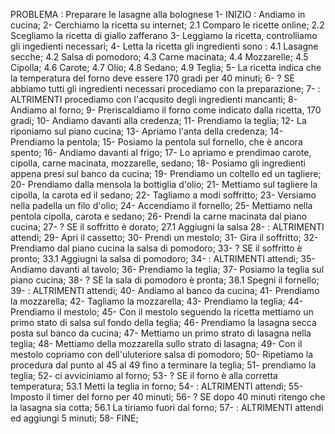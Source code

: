 PROBLEMA : Preparare le lasagne alla bolognese
1- INIZIO : Andiamo in cucina;
2- Cerchiamo la ricetta su internet;
    2.1 Comparo le ricette online;
    2.2 Scegliamo la ricetta di giallo zafferano
3- Leggiamo la ricetta, controlliamo gli ingedienti necessari;
4- Letta la ricetta gli ingredienti sono :
    4.1 Lasagne secche;
    4.2 Salsa di pomodoro;
    4.3 Carne macinata;
    4.4 Mozzarelle;
    4.5 Cipolla;
    4.6 Carote;
    4.7 Olio;
    4.8 Sedano;
    4.9 Teglia;
5- La ricetta indica che la temperatura del forno deve essere 170 gradi per 40 minuti;
6- ? SE abbiamo tutti gli ingredienti necessari procediamo con la preparazione;
7- : ALTRIMENTI procediamo con l'acqusito degli ingredienti mancanti;
8-  Andiamo al forno;
9- Preriscaldiamo il forno come indicato dalla ricetta, 170 gradi;
10- Andiamo davanti alla credenza;
11- Prendiamo la teglia;
12- La riponiamo sul piano cucina;
13- Apriamo l'anta della credenza;
14- Prendiamo la pentola;
15- Posiamo la pentola sul fornello, che è ancora spento;
16- Andiamo davanti al frigo;
17- Lo apriamo e prendimao carote, cipolla, carne macinata, mozzarelle, sedano;
18- Posiamo gli ingredienti appena presi sul banco da cucina;
19- Prendiamo un coltello ed un tagliere;
20- Prendiamo dalla mensola la bottiglia d'olio;
21- Mettiamo sul tagliere la cipolla, la carota ed il sedano;
22- Tagliamo a modi soffritto;
23- Versiamo nella padella un filo d'olio;
24- Accendiamo il fornello;
25- Mettiamo nella pentola cipolla, carota e sedano;
26- Prendi la carne macinata dal piano cucina;
27- ? SE il soffritto è dorato;
    27.1 Aggiugni la salsa
28- : ALTRIMENTI attendi;
29- Apri il cassetto;
30- Prendi un mestolo;
31- Gira il soffritto;
32- Prendiamo dal piano cucina la salsa di pomodoro;
33- ? SE il soffritto è pronto;
    33.1 Aggiugni la salsa di pomodoro;
34- : ALTRIMENTI attendi;
35- Andiamo davanti al tavolo;
36- Prendiamo la teglia;
37- Posiamo la teglia sul piano cucina;
38- ? SE la sala di pomodoro è pronta;
    38.1 Spegni il fornello;
39- : ALTRIMENTI attendi;
40- Andiamo al banco da cucina;
41- Prendiamo la mozzarella;
42- Tagliamo la mozzarella;
43- Prendiamo la teglia;
44- Prendiamo il mestolo;
45- Con il mestolo seguendo la ricetta mettiamo un primo stato di salsa sul fondo della teglia;
46- Prendiamo la lasagna secca posta sul banco da cucina;
47- Mettiamo un primo strato di lasagna nella teglia;
48- Mettiamo della mozzarella sullo strato di lasagna;
49- Con il mestolo copriamo con dell'uluteriore salsa di pomodoro;
50- Ripetiamo la procedura dal punto al 45 al 49 fino a terminare la teglia;
51- prendiamo la teglia;
52- ci avviciniamo al forno;
53- ? SE il forno è alla corretta temperatura;
    53.1 Metti la teglia in forno;
54- : ALTRIMENTI attendi;
55- Imposto il timer del forno per 40 minuti;
56- ? SE dopo 40 minuti ritengo che la lasagna sia cotta;
    56.1 La tiriamo fuori dal forno;
57- : ALTRIMENTI attendi ed aggiungi 5 minuti;
58- FINE;